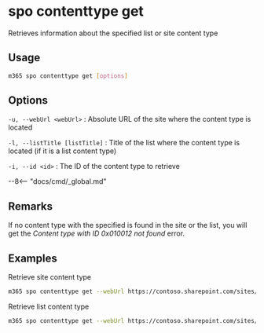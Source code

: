 # spo contenttype get

Retrieves information about the specified list or site content type

## Usage

```sh
m365 spo contenttype get [options]
```

## Options

`-u, --webUrl <webUrl>`
: Absolute URL of the site where the content type is located

`-l, --listTitle [listTitle]`
: Title of the list where the content type is located (if it is a list content type)

`-i, --id <id>`
: The ID of the content type to retrieve

--8<-- "docs/cmd/_global.md"

## Remarks

If no content type with the specified is found in the site or the list, you will get the _Content type with ID 0x010012 not found_ error.

## Examples

Retrieve site content type

```sh
m365 spo contenttype get --webUrl https://contoso.sharepoint.com/sites/contoso-sales --id 0x0100558D85B7216F6A489A499DB361E1AE2F
```

Retrieve list content type

```sh
m365 spo contenttype get --webUrl https://contoso.sharepoint.com/sites/contoso-sales --listTitle Events --id 0x0100558D85B7216F6A489A499DB361E1AE2F
```